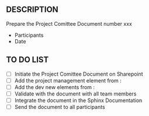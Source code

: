 DESCRIPTION
-----------
Prepare the Project Comittee Document number xxx

- Participants
- Date

TO DO LIST
-----------

- [ ] Initiate the Project Comittee Document on Sharepoint
- [ ] Add the project management element from :
- [ ] Add the dev new elements from :
- [ ] Validate with the document with all team members
- [ ] Integrate the document in the Sphinx Documentation
- [ ] Send the document to all participants
